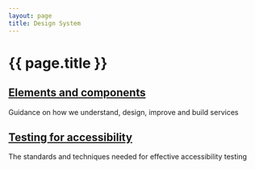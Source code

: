 ```yaml
---
layout: page
title: Design System
---
```


# {{ page.title }}

<div class="previews">
  <div class="preview">
    <h2 class="sub-section-heading"><a href="/essex-county-council-digital-manual/Design-system/Elements-and-Components">Elements and components</a></h2>
    <p>Guidance on how we understand, design, improve and build services</p>
  </div>
  <div class="preview">
    <h2 class="sub-section-heading"><a href="/essex-county-council-digital-manual/Accessibility/Making-your-service-accessible/Testing-for-accessibility">Testing for accessibility</a></h2>
    <p>The standards and techniques needed for effective accessibility testing</p>
  </div>
</div>
